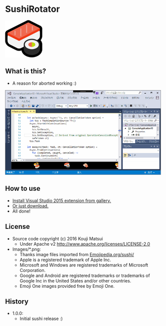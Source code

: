 # SushiRotator
![Sushi (Microsoft)](https://raw.githubusercontent.com/kekyo/CenterCLR.SushiRotator/master/CenterCLR.SushiRotator/Images/Microsoft.png)

## What is this?
* A reason for aborted working :)

![CenterCLR.SushiRotator](https://raw.githubusercontent.com/kekyo/CenterCLR.SushiRotator/master/CenterCLR.SushiRotator.gif)

## How to use
* [Install Visual Studio 2015 extension from gallery.](https://marketplace.visualstudio.com/vsgallery/ed3f54d5-1f6e-4a81-a6c5-29398d80f516)
* [Or just download.](https://raw.githubusercontent.com/kekyo/CenterCLR.SushiRotator/master/CenterCLR.SushiRotator.vsix)
* All done!

## License
* Source code copyright (c) 2016 Kouji Matsui
  * Under Apache v2 http://www.apache.org/licenses/LICENSE-2.0
* Images/*.png:
  * Thanks image files imported from [Emojipedia.org/sushi/](http://emojipedia.org/sushi/)
  * Apple is a registered trademark of Apple Inc.
  * Microsoft and Windows are registered trademarks of Microsoft Corporation.
  * Google and Android are registered trademarks or trademarks of Google Inc in the United States and/or other countries.
  * Emoji One images provided free by Emoji One.

## History
* 1.0.0:
  * Initial sushi release :)
